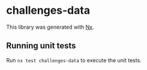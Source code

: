 # challenges-data

This library was generated with [Nx](https://nx.dev).

## Running unit tests

Run `nx test challenges-data` to execute the unit tests.
